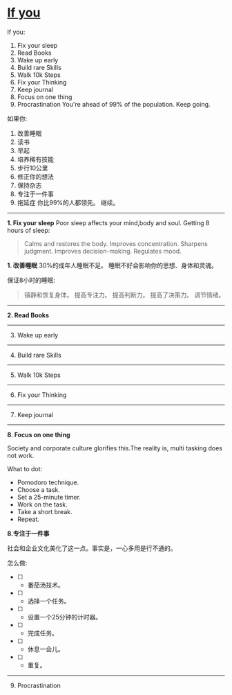 # [If you](https://github.com/yanjr/gitblog/issues/6)

If you:
1.  Fix your sleep
2.  Read Books
3.  Wake up early
4.  Build rare Skills
5.  Walk 10k Steps
6.  Fix your Thinking
7.  Keep journal
8.  Focus on one thing
9.  Procrastination
You're ahead of 99% of the population.
Keep going.

如果你:
1. 改善睡眠
2. 读书
3. 早起
4. 培养稀有技能
5. 步行10公里
6. 修正你的想法
7. 保持杂志
8. 专注于一件事
9. 拖延症
你比99%的人都领先。
继续。













---


**1.  Fix your sleep**
Poor sleep affects your mind,body and soul.
Getting 8 hours of sleep:

> Calms and restores the body.
> Improves concentration.
> Sharpens judgment.
> Improves decision-making.
> Regulates mood.


**1. 改善睡眠**
30%的成年人睡眠不足。
睡眠不好会影响你的思想、身体和灵魂。

保证8小时的睡眠:
> 镇静和恢复身体。
> 提高专注力。
> 提高判断力。
> 提高了决策力。
> 调节情绪。

---

**2. Read Books**

---

3. Wake up early

---

4. Build rare Skills

---

5. Walk 10k Steps

---

6. Fix your Thinking

---

7. Keep journal

---

**8. Focus on one thing**

Society and corporate culture glorifies this.The reality is, multi tasking does not work.

What to dot:

- Pomodoro technique.
- Choose a task.
- Set a 25-minute timer.
- Work on the task.
- Take a short break.
- Repeat.

**8.专注于一件事**

社会和企业文化美化了这一点。事实是，一心多用是行不通的。

怎么做:

- [ ] - 番茄汤技术。
- [ ] - 选择一个任务。
- [ ] - 设置一个25分钟的计时器。
- [ ] - 完成任务。
- [ ] - 休息一会儿。
- [ ] - 重复。


---

9. Procrastination